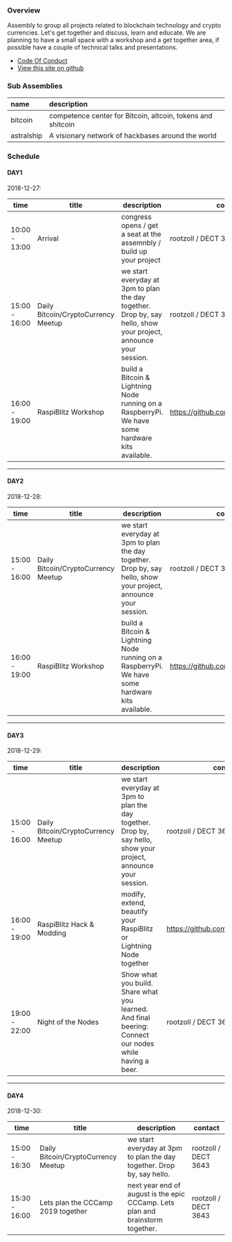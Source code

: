 
### Overview

Assembly to group all projects related to blockchain technology and crypto currencies. 
Let's get together and discuss, learn and educate. We are planning to have a small space with
a workshop and a get together area, if possible have a couple of technical talks and presentations.

* [Code Of Conduct](code_of_conduct.md)
* [View this site on github](https://github.com/35c3-blockchain-asm/35c3-blockchain-asm.github.io)


### Sub Assemblies

| name | description |
|:-----|:------------|
| bitcoin | competence center for Bitcoin, altcoin, tokens and shitcoin |
| astralship | A visionary network of hackbases around the world |

### Schedule

#### DAY1
2018-12-27:

| time          | title         | description   | contact       |
| ------------- | ------------- | ------------- | ------------- |
| 10:00 - 13:00 | Arrival  | congress opens / get a seat at the assemnbly / build up your project | rootzoll / DECT 3643 |
| 15:00 - 16:00 | Daily Bitcoin/CryptoCurrency Meetup | we start everyday at 3pm to plan the day together. Drop by, say hello, show your project, announce your session. | rootzoll / DECT 3643 |
| 16:00 - 19:00 | RaspiBlitz Workshop | build a Bitcoin & Lightning Node running on a RaspberryPi. We have some hardware kits available. | <https://github.com/rootzoll/raspiblitz> |

-----

#### DAY2
2018-12-28:

| time          | title         | description   | contact       |
| ------------- | ------------- | ------------- | ------------- |
| 15:00 - 16:00 | Daily Bitcoin/CryptoCurrency Meetup | we start everyday at 3pm to plan the day together. Drop by, say hello, show your project, announce your session. | rootzoll / DECT 3643 |
| 16:00 - 19:00 | RaspiBlitz Workshop | build a Bitcoin & Lightning Node running on a RaspberryPi. We have some hardware kits available. | <https://github.com/rootzoll/raspiblitz> |

-----

#### DAY3
2018-12-29:

| time          | title         | description   | contact       |
| ------------- | ------------- | ------------- | ------------- |
| 15:00 - 16:00 | Daily Bitcoin/CryptoCurrency Meetup | we start everyday at 3pm to plan the day together. Drop by, say hello, show your project, announce your session. | rootzoll / DECT 3643 |
| 16:00 - 19:00 | RaspiBlitz Hack & Modding | modify, extend, beautify your RaspiBlitz or Lightning Node together | <https://github.com/rootzoll/raspiblitz> |
| 19:00 - 22:00 | Night of the Nodes | Show what you build. Share what you learned. And final beering: Connect our nodes while having a beer. | rootzoll / DECT 3643 |

-----

#### DAY4
2018-12-30:

| time          | title         | description   | contact       |
| ------------- | ------------- | ------------- | ------------- |
| 15:00 - 16:30 | Daily Bitcoin/CryptoCurrency Meetup | we start everyday at 3pm to plan the day together. Drop by, say hello.   | rootzoll / DECT 3643 |
| 15:30 - 16:00 | Lets plan the CCCamp 2019 together  | next year end of august is the epic CCCamp. Lets plan and brainstorm together. | rootzoll / DECT 3643 |


